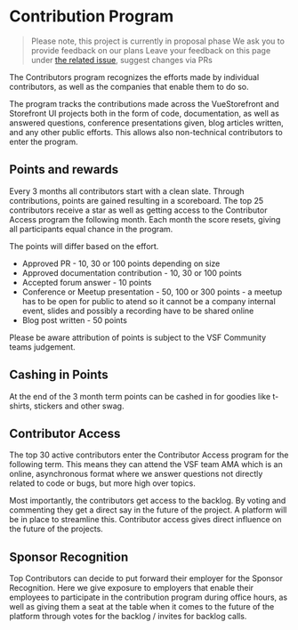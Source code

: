 # Contribution Program

> Please note, this project is currently in proposal phase
> We ask you to provide feedback on our plans
> Leave your feedback on this page under [the related issue](https://github.com/DivanteLtd/vue-storefront-community/issues/1), suggest changes via PRs

The Contributors program recognizes the efforts made by individual contributors, as well as the companies that enable them to do so.

The program tracks the contributions made across the VueStorefront and Storefront UI projects both in the form of code, documentation, as well as answered questions, conference presentations given, blog articles written, and any other public efforts. 
This allows also non-technical contributors to enter the program.

## Points and rewards
Every 3 months all contributors start with a clean slate. Through contributions, points are gained resulting in a scoreboard. The top 25 contributors receive a star as well as getting access to the Contributor Access program the following month.
Each month the score resets, giving all participants equal chance in the program.

The points will differ based on the effort.

- Approved PR - 10, 30 or 100 points depending on size
- Approved documentation contribution - 10, 30 or 100 points
- Accepted forum answer - 10 points
- Conference or Meetup presentation - 50, 100 or 300 points - a meetup has to be open for public to atend so it cannot be a company internal event, slides and possibly a recording have to be shared online 
- Blog post written - 50 points

Please be aware attribution of points is subject to the VSF Community teams judgement.

## Cashing in Points
At the end of the 3 month term points can be cashed in for goodies like t-shirts, stickers and other swag.

## Contributor Access
The top 30 active contributors enter the Contributor Access program for the following term. This means they can attend the VSF team AMA which is an online, asynchronous format where we answer questions not directly related to code or bugs, but more high over topics.

Most importantly, the contributors get access to the backlog. By voting and commenting they get a direct say in the future of the project. 
A platform will be in place to streamline this. Contributor access gives direct influence on the future of the projects.

## Sponsor Recognition
Top Contributors can decide to put forward their employer for the Sponsor Recognition. Here we give exposure to employers that enable their employees to participate in the contribution program during office hours,  as well as giving them a seat at the table when it comes to the future of the platform through votes for the backlog / invites for backlog calls.

